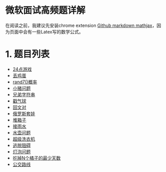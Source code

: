 # 微软面试高频题详解
在阅读之前，我建议先安装chrome extension [Github markdown mathjax](https://chrome.google.com/webstore/detail/mathjax-plugin-for-github/ioemnmodlmafdkllaclgeombjnmnbima/related)，因为页面中会有一些Latex写的数学公式。
# 1. 题目列表
- [24点游戏](24点/24点游戏.md)
- [丢鸡蛋](丢鸡蛋问题/丢鸡蛋问题.md)
- [rand7()概率](rand7/rand7().md)
- [小猪问题](小猪/可怜的小猪.md)
- [兄弟字符串](兄弟字符串/字符串-兄弟字符串.md)
- [戳气球](戳气球/戳气球.md)
- [回文对](回文对/回文对.md)
- [俄罗斯套娃](俄罗斯套娃信封/俄罗斯套娃信封.md)
- [堆箱子](堆箱子/堆箱子.md)
- [接雨水](接雨水/接雨水问题.md)
- [水壶问题](水壶问题/水壶问题.md)
- [超级洗衣机](超级洗衣机/超级洗衣机.md)
- [逃脱阻碍](逃脱阻碍/逃脱阻碍.md)
- [灯泡问题](灯泡问题/灯泡问题.md)
- [吃掉N个橘子的最少天数](橘子/吃掉N个橘子的最少天数.md)
- [公交路线](公交路线/公交路线.md)
